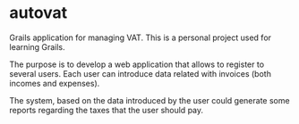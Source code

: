 autovat
=======

Grails application for managing VAT. This is a personal project used for learning Grails. 

The purpose is to develop a web application that allows to register to several users. Each user can introduce data related with invoices (both incomes and expenses).

The system, based on the data introduced by the user could generate some reports regarding the taxes that the user should pay.

